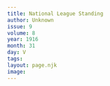 ```yaml
---
title: National League Standing
author: Unknown
issue: 9
volume: 8
year: 1916
month: 31
day: V
tags:
layout: page.njk
image:
---
```

